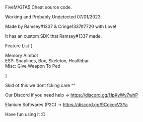 FiveM/GTA5 Cheat source code. 

Working and Probably Undetected 07/01/2023

Made by Ramsey#1337 & Cringe1337#7720 with Love!
                
It has an custom SDK that Ramsey#1337 made. 
                 
                
Feature List {          

  Memory Aimbot                    
  ESP: Snaplines, Box, Skeleton, Healthbar     
  Misc: Give Weapon To Ped    
  
}


Skid of this we dont fcking care ^^

    
Our Discord if you need help -> https://discord.gg/HpKyWv7whP
            
Elanium Softwares (P2C) -> https://discord.gg/9CgcecV3Ya

Have fun using it :D
